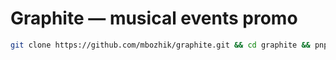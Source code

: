 # Graphite — musical events promo

```bash
git clone https://github.com/mbozhik/graphite.git && cd graphite && pnpm i && code .
```
